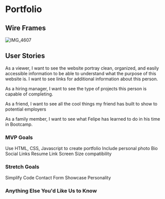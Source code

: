 # Portfolio

## Wire Frames
> 
![IMG_4607](https://media.git.generalassemb.ly/user/43697/files/6eb24ba7-d2b7-4f53-aef1-9263cc303a8d)

## User Stories
As a viewer, I want to see the website portray clean, organized, and easily accessible information to be able to understand what the purpose of this website is. I want to see links for additional information about this person. 

As a hiring manager, I want to see the type of projects this person is capable of completing. 

As a friend, I want to see all the cool things my friend has built to show to potential employers

As a family member, I want to see what Felipe has learned to do in his time in Bootcamp. 

### MVP Goals

Use HTML, CSS, Javascript to create portfolio
Include personal photo
Bio
Social Links
Resume Link
Screen Size compatibility

### Stretch Goals
Simplify Code
Contact Form
Showcase Personality

### Anything Else You'd Like Us to Know
